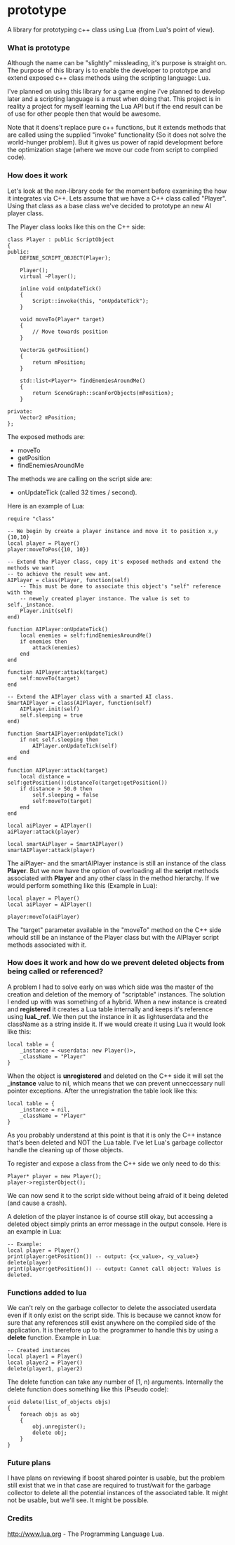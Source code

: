 prototype
=========
A library for prototyping c++ class using Lua (from Lua's point of view).

### What is prototype ###

Although the name can be "slightly" missleading, it's purpose is straight on. The purpose of this library
is to enable the developer to prototype and extend exposed c++ class methods using the scripting language: Lua.

I've planned on using this library for a game engine i've planned to develop later and a scripting language
is a must when doing that. This project is in reality a project for myself learning the Lua API but if the end
result can be of use for other people then that would be awesome.

Note that it doens't replace pure c++ functions, but it extends methods that are called using the supplied "invoke" 
functionality (So it does not solve the world-hunger problem). But it gives us power of rapid development before
the optimization stage (where we move our code from script to complied code).

### How does it work ###

Let's look at the non-library code for the moment before examining the how it integrates via C++. Lets assume that we have a
C++ class called "Player". Using that class as a base class we've decided to prototype an new AI player class.

The Player class looks like this on the C++ side:

    class Player : public ScriptObject
    {
    public:
        DEFINE_SCRIPT_OBJECT(Player);
        
        Player();
        virtual ~Player();
        
        inline void onUpdateTick()
        {
            Script::invoke(this, "onUpdateTick");
        }
        
        void moveTo(Player* target)
        {
            // Move towards position
        }
        
        Vector2& getPosition()
        {
            return mPosition;
        }
        
        std::list<Player*> findEnemiesAroundMe()
        {
            return SceneGraph::scanForObjects(mPosition);
        }
        
    private:
        Vector2 mPosition;
    };

The exposed methods are:
* moveTo
* getPosition
* findEnemiesAroundMe

The methods we are calling on the script side are:
* onUpdateTick (called 32 times / second).

Here is an example of Lua:

    require "class"

    -- We begin by create a player instance and move it to position x,y {10,10}
    local player = Player()
    player:moveToPos({10, 10})
    
    -- Extend the Player class, copy it's exposed methods and extend the methods we want
    -- to achieve the result wew ant.
    AIPlayer = class(Player, function(self)
        -- This must be done to associate this object's "self" reference with the
        -- newely created player instance. The value is set to self._instance.
        Player.init(self)
    end)
    
    function AIPlayer:onUpdateTick()
        local enemies = self:findEnemiesAroundMe()
        if enemies then
            attack(enemies)
        end
    end
    
    function AIPlayer:attack(target)
        self:moveTo(target)
    end
    
    -- Extend the AIPlayer class with a smarted AI class.
    SmartAIPlayer = class(AIPlayer, function(self)
        AIPlayer.init(self)
        self.sleeping = true
    end)
    
    function SmartAIPlayer:onUpdateTick()
        if not self.sleeping then
            AIPlayer.onUpdateTick(self)
        end
    end
    
    function AIPlayer:attack(target)
        local distance = self:getPosition():distanceTo(target:getPosition())
        if distance > 50.0 then
            self.sleeping = false
            self:moveTo(target)
        end
    end
    
    local aiPlayer = AIPlayer()
    aiPlayer:attack(player)
    
    local smartAiPlayer = SmartAIPlayer()
    smartAIPlayer:attack(player)

The aiPlayer- and the smartAIPlayer instance is still an instance of the class **Player**. But we now have the option of overloading
all the **script** methods associated with **Player** and any other class in the method hierarchy.
If we would perform something like this (Example in Lua):

    local player = Player()
    local aiPlayer = AIPlayer()
    
    player:moveTo(aiPlayer)
    
The "target" parameter available in the "moveTo" method on the C++ side whould still be an instance of the Player class 
but with the AIPlayer script methods associated with it.

### How does it work and how do we prevent deleted objects from being called or referenced? ###

A problem I had to solve early on was which side was the master of the creation and deletion of the memory of
"scriptable" instances. The solution I ended up with was something of a hybrid. When a new instance is created and
**registered** it creates a Lua table internally and keeps it's reference using **luaL_ref**. We then put the instance
in it as lightuserdata and the className as a string inside it. If we would create it using Lua it would look like this:

    local table = {
        _instance = <userdata: new Player()>,
        _className = "Player"
    }

When the object is **unregistered** and deleted on the C++ side it will set the **_instance** value to nil, which means
that we can prevent unneccessary null pointer exceptions. After the unregistration the table look like this:

    local table = {
        _instance = nil,
        _className = "Player"
    }

As you probably understand at this point is that it is only the C++ instance that's been deleted and NOT the Lua
table. I've let Lua's garbage collector handle the cleaning up of those objects.

To register and expose a class from the C++ side we only need to do this:

    Player* player = new Player();
    player->registerObject();

We can now send it to the script side without being afraid of it being deleted (and cause a crash). 

A deletion of the player instance is of course still okay, but accessing a deleted object simply 
prints an error message in the output console. Here is an example in Lua:

    -- Example:
    local player = Player()
    print(player:getPosition()) -- output: {<x_value>, <y_value>}
    delete(player)
    print(player:getPosition()) -- output: Cannot call object: Values is deleted.

### Functions added to lua ###

We can't rely on the garbage collector to delete the associated userdata even if it only exist on the script side. 
This is because we cannot know for sure that any references still exist anywhere on the compiled side of the application.
It is therefore up to the programmer to handle this by using a **delete** function. Example in Lua:

    -- Created instances
    local player1 = Player()
    local player2 = Player()
    delete(player1, player2)

The delete function can take any number of [1, n) arguments. Internally the delete function does something like this (Pseudo code):

    void delete(list_of_objects objs)
    {
        foreach objs as obj
        {
            obj.unregister();
            delete obj;
        }
    }

### Future plans ###

I have plans on reviewing if boost shared pointer is usable, but the problem still exist that we in that 
case are required to trust/wait for the garbage collector to delete all the potential instances of the associated table.
It might not be usable, but we'll see. It might be possible.


### Credits ###

http://www.lua.org - The Programming Language Lua.
